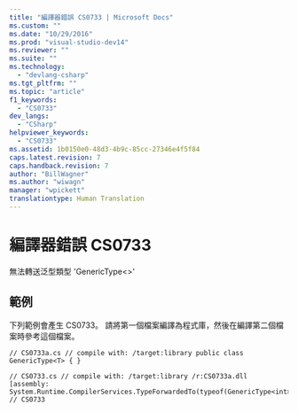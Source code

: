 ```yaml
---
title: "編譯器錯誤 CS0733 | Microsoft Docs"
ms.custom: ""
ms.date: "10/29/2016"
ms.prod: "visual-studio-dev14"
ms.reviewer: ""
ms.suite: ""
ms.technology: 
  - "devlang-csharp"
ms.tgt_pltfrm: ""
ms.topic: "article"
f1_keywords: 
  - "CS0733"
dev_langs: 
  - "CSharp"
helpviewer_keywords: 
  - "CS0733"
ms.assetid: 1b0150e0-48d3-4b9c-85cc-27346e4f5f84
caps.latest.revision: 7
caps.handback.revision: 7
author: "BillWagner"
ms.author: "wiwagn"
manager: "wpickett"
translationtype: Human Translation
---
```

# 編譯器錯誤 CS0733
無法轉送泛型類型 'GenericType\<\>'  
  
## 範例  
 下列範例會產生 CS0733。 請將第一個檔案編譯為程式庫，然後在編譯第二個檔案時參考這個檔案。  
  
```  
// CS0733a.cs // compile with: /target:library public class GenericType<T> { }  
```  
  
```  
// CS0733.cs // compile with: /target:library /r:CS0733a.dll [assembly: System.Runtime.CompilerServices.TypeForwardedTo(typeof(GenericType<int>))]   // CS0733  
```